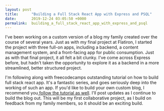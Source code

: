 ```yaml
---
layout: post
title:      "Building a Full Stack React App with Express and PSQL"
date:       2019-12-24 03:05:50 +0000
permalink:  building_a_full_stack_react_app_with_express_and_psql
---
```



I've been working on a custom version of a blog my family created over the course of several years.  Just as with my final project at Flatiron, I started the project with three full-on apps, including a backend, a content management system, and a front-facing app for public consumption.  Just as with that final project, it all felt a bit clunky.  I've come across Express before, but hadn't taken the opportunity to explore it as a backend in a more streamlined, better structured project.  

I'm following along with freecodecamps outstanding tutorial on how to build  full stack react app.  It's a fantastic series, and goes seriously deep into the working of such an app.  If you'd like to build your own custom blog, I recommend you[ follow the tutorial as well](https://www.freecodecamp.org/news/fullstack-react-blog-app-with-express-and-psql/).  I'll post updates as I continue to build the blog out.  This will be my first collaborative project, as I build on feedback from my family members, so it should be an exciting build.
